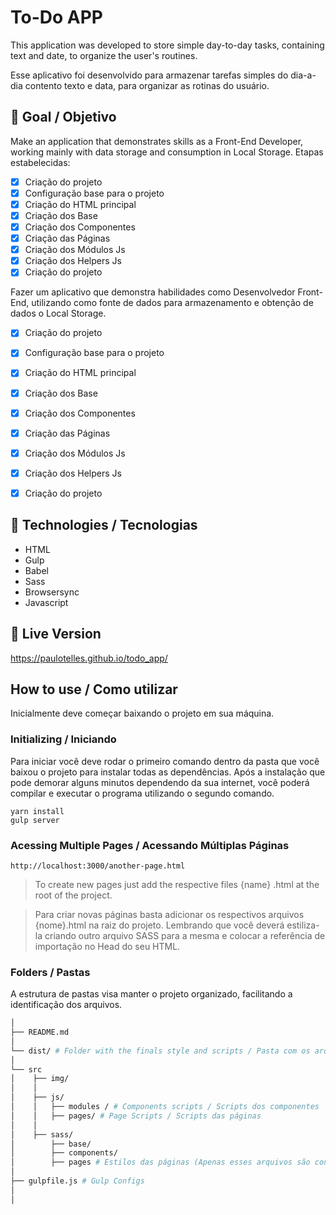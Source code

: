 # To-Do APP

This application was developed to store simple day-to-day tasks, containing text and date, to organize the user's routines.

Esse aplicativo foi desenvolvido para armazenar tarefas simples do dia-a-dia contento texto e data, para organizar as rotinas do usuário.


## :pushpin: Goal / Objetivo

Make an application that demonstrates skills as a Front-End Developer, working mainly with data storage and consumption in Local Storage. Etapas estabelecidas:

- [x] Criação do projeto
- [x] Configuração base para o projeto
- [x] Criação do HTML principal
- [x] Criação dos Base
- [x] Criação dos Componentes
- [x] Criação das Páginas
- [x] Criação dos Módulos Js
- [x] Criação dos Helpers Js
- [x] Criação do projeto

Fazer um aplicativo que demonstra habilidades como Desenvolvedor Front-End, utilizando como fonte de dados para armazenamento e obtenção de dados o Local Storage.

- [x] Criação do projeto
- [x] Configuração base para o projeto
- [x] Criação do HTML principal
- [x] Criação dos Base
- [x] Criação dos Componentes
- [x] Criação das Páginas
- [x] Criação dos Módulos Js
- [x] Criação dos Helpers Js
- [x] Criação do projeto


## :rocket: Technologies / Tecnologias

- HTML
- Gulp
- Babel
- Sass
- Browsersync
- Javascript


## :movie_camera: Live Version

https://paulotelles.github.io/todo_app/


## How to use / Como utilizar

Inicialmente deve começar baixando o projeto em sua máquina.

### Initializing / Iniciando

Para iniciar você deve rodar o primeiro comando dentro da pasta que você baixou o projeto para instalar todas as dependências. Após a instalação que pode demorar alguns minutos dependendo da sua internet, você poderá compilar e executar o programa utilizando o segundo comando.

`yarn install`
</br>
`gulp server`

### Acessing Multiple Pages / Acessando Múltiplas Páginas

`http://localhost:3000/another-page.html`

> To create new pages just add the respective files {name} .html at the root of the project.

> Para criar novas páginas basta adicionar os respectivos arquivos {nome}.html na raiz do projeto. Lembrando que você deverá estiliza-la criando outro arquivo SASS para a mesma e colocar a referência de importação no Head do seu HTML.

### Folders / Pastas

A estrutura de pastas visa manter o projeto organizado, facilitando a identificação dos arquivos.

```sh
│
├── README.md
│
└── dist/ # Folder with the finals style and scripts / Pasta com os arquivos finais de estilo e scripts.
│
└── src
│    ├── img/
│    │
│    ├── js/
│    │   ├── modules / # Components scripts / Scripts dos componentes
│    │   ├── pages/ # Page Scripts / Scripts das páginas
│    │
│    ├── sass/
│        ├── base/
│        ├── components/
│        ├── pages # Estilos das páginas (Apenas esses arquivos são convertidos para CSS pelo Gulp)
│
├── gulpfile.js # Gulp Configs
│
│
```
